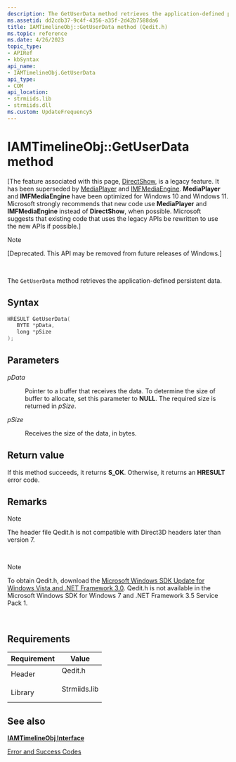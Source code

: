 ```yaml
---
description: The GetUserData method retrieves the application-defined persistent data.
ms.assetid: dd2cdb37-9c4f-4356-a35f-2d42b7588da6
title: IAMTimelineObj::GetUserData method (Qedit.h)
ms.topic: reference
ms.date: 4/26/2023
topic_type: 
- APIRef
- kbSyntax
api_name: 
- IAMTimelineObj.GetUserData
api_type: 
- COM
api_location: 
- strmiids.lib
- strmiids.dll
ms.custom: UpdateFrequency5
---
```


# IAMTimelineObj::GetUserData method

\[The feature associated with this page, [DirectShow](/windows/win32/directshow/directshow), is a legacy feature. It has been superseded by [MediaPlayer](/uwp/api/Windows.Media.Playback.MediaPlayer) and [IMFMediaEngine](/windows/win32/api/mfmediaengine/nn-mfmediaengine-imfmediaengine). **MediaPlayer** and **IMFMediaEngine** have been optimized for Windows 10 and Windows 11. Microsoft strongly recommends that new code use **MediaPlayer** and **IMFMediaEngine** instead of **DirectShow**, when possible. Microsoft suggests that existing code that uses the legacy APIs be rewritten to use the new APIs if possible.\]

> [!Note]  
> \[Deprecated. This API may be removed from future releases of Windows.\]

 

The `GetUserData` method retrieves the application-defined persistent data.

## Syntax


```C++
HRESULT GetUserData(
   BYTE *pData,
   long *pSize
);
```



## Parameters

<dl> <dt>

*pData* 
</dt> <dd>

Pointer to a buffer that receives the data. To determine the size of buffer to allocate, set this parameter to **NULL**. The required size is returned in *pSize*.

</dd> <dt>

*pSize* 
</dt> <dd>

Receives the size of the data, in bytes.

</dd> </dl>

## Return value

If this method succeeds, it returns **S\_OK**. Otherwise, it returns an **HRESULT** error code.

## Remarks

> [!Note]  
> The header file Qedit.h is not compatible with Direct3D headers later than version 7.

 

> [!Note]  
> To obtain Qedit.h, download the [Microsoft Windows SDK Update for Windows Vista and .NET Framework 3.0](https://msdn.microsoft.com/windowsvista/bb980924.aspx). Qedit.h is not available in the Microsoft Windows SDK for Windows 7 and .NET Framework 3.5 Service Pack 1.

 

## Requirements



| Requirement | Value |
|--------------------|-----------------------------------------------------------------------------------------|
| Header<br/>  | <dl> <dt>Qedit.h</dt> </dl>      |
| Library<br/> | <dl> <dt>Strmiids.lib</dt> </dl> |



## See also

<dl> <dt>

[**IAMTimelineObj Interface**](iamtimelineobj.md)
</dt> <dt>

[Error and Success Codes](error-and-success-codes.md)
</dt> </dl>

 

 




